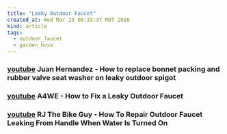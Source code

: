 ```yaml
---
title: "Leaky Outdoor Faucet"
created_at: Wed Mar 23 09:33:37 MDT 2016
kind: article
tags:
  - outdoor_faucet
  - garden_hose
---
```


### <a href="https://www.youtube.com/watch?v=MM56kl5f9YI" target="_blank">youtube</a> Juan Hernandez - How to replace bonnet packing and rubber valve seat washer on leaky outdoor spigot

### <a href="https://www.youtube.com/watch?v=cALQ3PR7k30" target="_blank">youtube</a> A4WE - How to Fix a Leaky Outdoor Faucet

### <a href="https://www.youtube.com/watch?v=3hu6rCH7gmM" target="_blank">youtube</a> RJ The Bike Guy - How To Repair Outdoor Faucet Leaking From Handle When Water Is Turned On


<!--
html boilerplate
<a href="" target="_blank"></a>
<img src="" width="400px">
<ul>
  <li></li>
</ul>
-->
